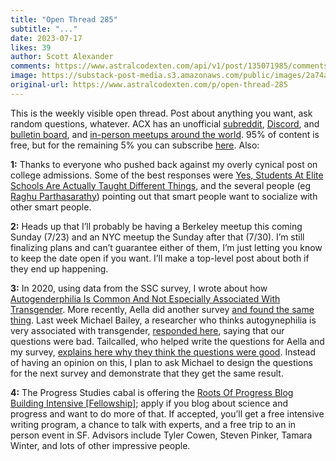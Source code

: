 ```yaml
---
title: "Open Thread 285"
subtitle: "..."
date: 2023-07-17
likes: 39
author: Scott Alexander
comments: https://www.astralcodexten.com/api/v1/post/135071985/comments?&all_comments=true
image: https://substack-post-media.s3.amazonaws.com/public/images/2a74a160-73bf-403b-b63f-11a2183219d2_255x255.webp
original-url: https://www.astralcodexten.com/p/open-thread-285
---
```

This is the weekly visible open thread. Post about anything you want, ask random questions, whatever. ACX has an unofficial [subreddit](https://www.reddit.com/r/slatestarcodex/), [Discord](https://discord.gg/RTKtdut), and [bulletin board](https://www.datasecretslox.com/index.php), and [in-person meetups around the world](https://www.lesswrong.com/community?filters%5B0%5D=SSC). 95% of content is free, but for the remaining 5% you can subscribe [here](https://astralcodexten.substack.com/subscribe?). Also:

**1:** Thanks to everyone who pushed back against my overly cynical post on college admissions. Some of the best responses were [Yes, Students At Elite Schools Are Actually Taught Different Things](https://www.reddit.com/r/slatestarcodex/comments/14x2oyp/yes_students_at_elite_schools_are_actually_taught/), and the several people (eg [Raghu Parthasarathy](https://astralcodexten.substack.com/p/why-match-school-and-student-rank/comment/18381695)) pointing out that smart people want to socialize with other smart people.

**2:** Heads up that I’ll probably be having a Berkeley meetup this coming Sunday (7/23) and an NYC meetup the Sunday after that (7/30). I’m still finalizing plans and can’t guarantee either of them, I’m just letting you know to keep the date open if you want. I’ll make a top-level post about both if they end up happening.

**3:** In 2020, using data from the SSC survey, I wrote about how [Autogenderphilia Is Common And Not Especially Associated With Transgender](https://slatestarcodex.com/2020/02/10/autogenderphilia-is-common-and-not-especially-related-to-transgender/). More recently, Aella did another survey [and found the same thing](https://aella.substack.com/p/everyone-has-autogynephilia). Last week Michael Bailey, a researcher who thinks autogynephilia is very associated with transgender, [responded here](https://twitter.com/AporiaMagazine/status/1678339832798490624), saying that our questions were bad. Tailcalled, who helped write the questions for Aella and my survey, [explains here why they think the questions were good](https://www.lesswrong.com/posts/oHn8yvzn5uGvPYmsb/i-think-michael-bailey-s-dismissal-of-my-autogynephilia). Instead of having an opinion on this, I plan to ask Michael to design the questions for the next survey and demonstrate that they get the same result.

**4:** The Progress Studies cabal is offering the [Roots Of Progress Blog Building Intensive [Fellowship]](https://fellowship.rootsofprogress.org/); apply if you blog about science and progress and want to do more of that. If accepted, you’ll get a free intensive writing program, a chance to talk with experts, and a free trip to an in person event in SF. Advisors include Tyler Cowen, Steven Pinker, Tamara Winter, and lots of other impressive people. 
